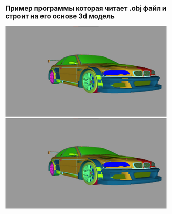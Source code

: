## Пример программы которая читает .obj файл и строит на его основе 3d модель
![alt text](https://github.com/SergeevSergey99/Lessons/blob/master/OpenGL/3D_Model/BMW.png?raw=true)
[![Watch the video](https://github.com/SergeevSergey99/Lessons/blob/master/OpenGL/3D_Model/BMW.png?raw=true)](https://disk.yandex.ru/i/68OsFQDbCOjRnw)
